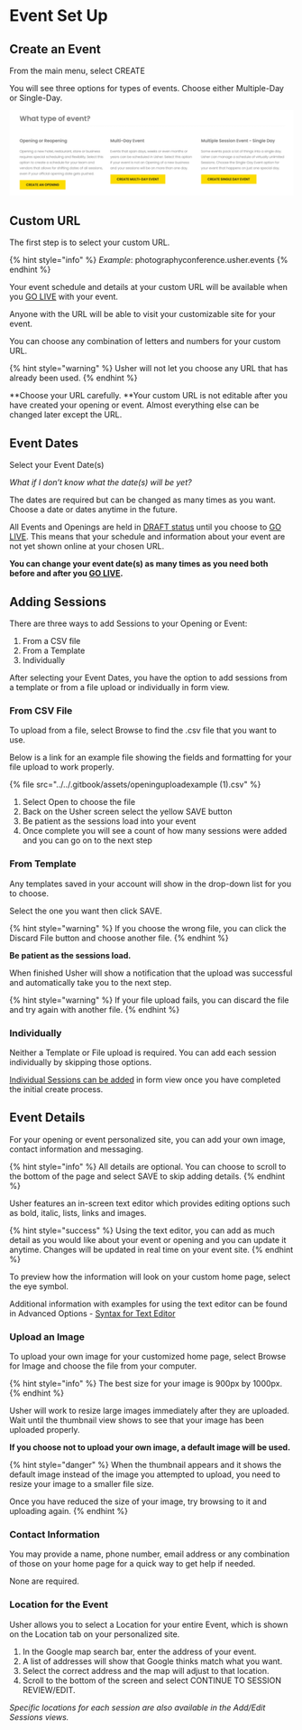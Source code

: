 # Event Set Up

## Create an Event <a href="create-an-event" id="create-an-event"></a>

From the main menu, select CREATE

You will see three options for types of events. Choose either Multiple-Day or Single-Day.

![Create an Opening or Event options](../../.gitbook/assets/create.png)

## Custom URL <a href="custom-url" id="custom-url"></a>

The first step is to select your custom URL.

{% hint style="info" %}
_Example_: photographyconference.usher.events
{% endhint %}

Your event schedule and details at your custom URL will be available when you [GO LIVE](create-event.md#go-live) with your event.

Anyone with the URL will be able to visit your customizable site for your event.

You can choose any combination of letters and numbers for your custom URL.

{% hint style="warning" %}
Usher will not let you choose any URL that has already been used.
{% endhint %}

**Choose your URL carefully. **Your custom URL is not editable after you have created your opening or event. Almost everything else can be changed later except the URL.

## Event Dates <a href="event-dates" id="event-dates"></a>

Select your Event Date(s)

_What if I don’t know what the date(s) will be yet?_

The dates are required but can be changed as many times as you want. Choose a date or dates anytime in the future.

All Events and Openings are held in [DRAFT status](../../getting-started/create-account.md#draft-status) until you choose to [GO LIVE](create-event.md#go-live). This means that your schedule and information about your event are not yet shown online at your chosen URL.

**You can change your event date(s) as many times as you need both before and after you **[**GO LIVE**](create-event.md#go-live)**.**

## Adding Sessions <a href="adding-sessions" id="adding-sessions"></a>

There are three ways to add Sessions to your Opening or Event:

1. From a CSV file
2. From a Template
3. Individually

After selecting your Event Dates, you have the option to add sessions from a template or from a file upload or individually in form view.

### From CSV File <a href="from-file" id="from-file"></a>

To upload from a file, select Browse to find the .csv file that you want to use.

Below is a link for an example file showing the fields and formatting for your file upload to work properly.

{% file src="../../.gitbook/assets/openinguploadexample (1).csv" %}

1. Select Open to choose the file
2. Back on the Usher screen select the yellow SAVE button
3. Be patient as the sessions load into your event
4. Once complete you will see a count of how many sessions were added and you can go on to the next step

### From Template <a href="from-template" id="from-template"></a>

Any templates saved in your account will show in the drop-down list for you to choose.

Select the one you want then click SAVE.

{% hint style="warning" %}
If you choose the wrong file, you can click the Discard File button and choose another file.
{% endhint %}

**Be patient as the sessions load.**

When finished Usher will show a notification that the upload was successful and automatically take you to the next step.

{% hint style="warning" %}
If your file upload fails, you can discard the file and try again with another file.
{% endhint %}

### Individually <a href="individually" id="individually"></a>

Neither a Template or File upload is required. You can add each session individually by skipping those options. 

[Individual Sessions can be added](add-event-sessions.md#add-individual-session) in form view once you have completed the initial create process.

## Event Details <a href="event-details" id="event-details"></a>

For your opening or event personalized site, you can add your own image, contact information and messaging.

{% hint style="info" %}
All details are optional. You can choose to scroll to the bottom of the page and select SAVE to skip adding details.
{% endhint %}

Usher features an in-screen text editor which provides editing options such as bold, italic, lists, links and images.

{% hint style="success" %}
Using the text editor, you can add as much detail as you would like about your event or opening and you can update it anytime. Changes will be updated in real time on your event site.
{% endhint %}

To preview how the information will look on your custom home page, select the eye symbol.

Additional information with examples for using the text editor can be found in Advanced Options - [Syntax for Text Editor](../syntax-for-text-editor.md)

### Upload an Image <a href="upload-an-image" id="upload-an-image"></a>

To upload your own image for your customized home page, select Browse for Image and choose the file from your computer.

{% hint style="info" %}
The best size for your image is 900px by 1000px. 
{% endhint %}

Usher will work to resize large images immediately after they are uploaded. Wait until the thumbnail view shows to see that your image has been uploaded properly.

**If you choose not to upload your own image, a default image will be used.**

{% hint style="danger" %}
When the thumbnail appears and it shows the default image instead of the image you attempted to upload, you need to resize your image to a smaller file size. 

Once you have reduced the size of your image, try browsing to it and uploading again.
{% endhint %}

### Contact Information <a href="contact-information" id="contact-information"></a>

You may provide a name, phone number, email address or any combination of those on your home page for a quick way to get help if needed.

None are required.

### Location for the Event <a href="location-for-the-event" id="location-for-the-event"></a>

Usher allows you to select a Location for your entire Event, which is shown on the Location tab on your personalized site.

1. In the Google map search bar, enter the address of your event.
2. A list of addresses will show that Google thinks match what you want.
3. Select the correct address and the map will adjust to that location.
4. Scroll to the bottom of the screen and select CONTINUE TO SESSION REVIEW/EDIT.

_Specific locations for each session are also available in the Add/Edit Sessions views._
